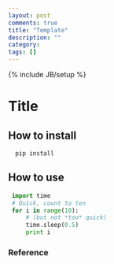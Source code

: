 ```yaml
---
layout: post
comments: true
title: "Template"
description: ""
category:
tags: []
---
```

{% include JB/setup %}

Title
============

How to install
------------
~~~
  pip install
~~~

How to use
------------

~~~python
 import time
 # Quick, count to ten
 for i in range(10):
     # (but not *too* quick)
     time.sleep(0.5)
     print i
~~~

### Reference

